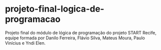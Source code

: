 # projeto-final-logica-de-programacao
Projeto final do módulo de lógica de programação do projeto START Recife, equipe formada por Danilo Ferreira, Flávio Silva, Mateus Moura, Paulo Vinícius e Yndi Elen.
